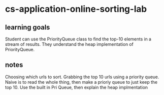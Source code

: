 # cs-application-online-sorting-lab

## learning goals
Student can use the PriorityQueue class to find the top-10 elements in a stream of results.  They understand the heap implementation of PriorityQueue.

## notes
Choosing which urls to sort. Grabbing the top 10 urls using a priority queue. Naive is to read the whole thing, then make a prioriy queue to just keep the top 10. Use the built in Pri Queue, then explain the heap implmentation

